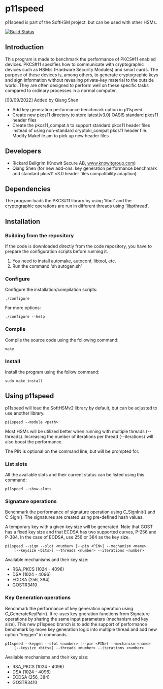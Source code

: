# p11speed

p11speed is part of the SoftHSM project, but can be used with other HSMs.

[![Build Status](https://api.travis-ci.org/opendnssec/p11speed.png)](https://travis-ci.org/opendnssec/p11speed)

## Introduction

This program is made to benchmark the performance of PKCS#11 enabled devices.
PKCS#11 specifies how to communicate with cryptographic devices such as
HSM:s (Hardware Security Modules) and smart cards. The purpose of these devices
is, among others, to generate cryptographic keys and sign information without
revealing private-key material to the outside world. They are often designed to
perform well on these specific tasks compared to ordinary processes in a normal
computer.

[03/09/2022] Added by Qiang Shen
* Add key generation performance benchmark option in p11speed
* Create new pkcs11 directory to store latest(v3.0) OASIS standard pkcs11 header files
* Create the pkcs11_compat.h to support standard pkcs11 header files instead of using non-standard cryptoki_compat pkcs11 header file. Modify Makefile.am to pick up new header files

## Developers

- Rickard Bellgrim (Knowit Secure AB, www.knowitgroup.com)
- Qiang Shen (for new add-ons: key generation performance benchmark and standard pkcs11 v3.0 header files compatibility adaption)

## Dependencies

The program loads the PKCS#11 library by using 'libdl' and the cryptographic
operations are run in different threads using 'libpthread'.

## Installation

### Building from the repository

If the code is downloaded directly from the code repository, you have to
prepare the configuration scripts before running it.

1. You need to install automake, autoconf, libtool, etc.
2. Run the command 'sh autogen.sh'

### Configure

Configure the installation/compilation scripts:

	./configure

For more options:

	./configure --help

### Compile

Compile the source code using the following command:

	make

### Install

Install the program using the follow command:

	sudo make install

## Using p11speed

p11speed will load the SoftHSMv2 library by default,
but can be adjusted to use another library.

	p11speed --module <path>

Most HSMs will be utilized better when running with multiple threads (--threads).
Increasing the number of iterations per thread (--iterations) will also boost the
performance.

The PIN is optional on the command line, but will be prompted for.

### List slots

All the available slots and their current status can be listed using this command:

	p11speed --show-slots

### Signature operations

Benchmark the performance of signature operation using C_SignInit() and
C_Sign(). The signatures are created using pre-defined hash values.

A temporary key with a given key size will be generated. Note that GOST has a
fixed key size and that ECDSA has two supported curves, P-256 and P-384. In the
case of ECDSA, use 256 or 384 as the key size.

	p11speed --sign --slot <number> [--pin <PIN>] --mechanism <name>
		[--keysize <bits>] --threads <number> --iterations <number>

Available mechanisms and their key size:

- RSA_PKCS (1024 - 4096)
- DSA (1024 - 4096)
- ECDSA (256, 384)
- GOSTR3410

### Key Generation operations

Benchmark the performance of key generation operation using C_GenerateKeyPair().
It re-uses key gneration functions from Signature operations by sharing the same 
input parameters (mechanism and key size). This new p11speed branch is to add 
the support of performance benchmark by move key generation logic into multiple 
thread and add new option "keygen" in commands.

	p11speed --keygen --slot <number> [--pin <PIN>] --mechanism <name>
		[--keysize <bits>] --threads <number> --iterations <number>

Available mechanisms and their key size:

- RSA_PKCS (1024 - 4096)
- DSA (1024 - 4096)
- ECDSA (256, 384)
- GOSTR3410

